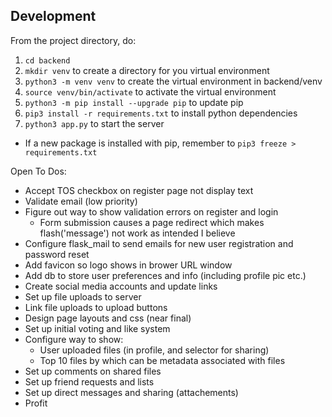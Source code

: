 ## Development

From the project directory, do:
1. `cd backend`
2. `mkdir venv` to create a directory for you virtual environment
3. `python3 -m venv venv` to create the virtual environment in backend/venv
4. `source venv/bin/activate` to activate the virtual environment
5. `python3 -m pip install --upgrade pip` to update pip
5. `pip3 install -r requirements.txt` to install python dependencies
6. `python3 app.py` to start the server

* If a new package is installed with pip, remember to `pip3 freeze > requirements.txt`

Open To Dos:

- Accept TOS checkbox on register page not display text
- Validate email (low priority)
- Figure out way to show validation errors on register and login
    - Form submission causes a page redirect which makes flash('message') not work as intended I believe
- Configure flask_mail to send emails for new user registration and password reset
- Add favicon so logo shows in brower URL window
- Add db to store user preferences and info (including profile pic etc.)
- Create social media accounts and update links
- Set up file uploads to server
- Link file uploads to upload buttons
- Design page layouts and css (near final)
- Set up initial voting and like system
- Configure way to show:
    - User uploaded files (in profile, and selector for sharing)
    - Top 10 files by <attribute> which can be metadata associated with files
- Set up comments on shared files
- Set up friend requests and lists
- Set up direct messages and sharing (attachements)
- Profit